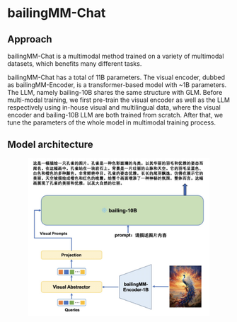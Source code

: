 # bailingMM-Chat

## Approach

bailingMM-Chat is a multimodal method trained on a variety of multimodal datasets, which benefits many different tasks.

bailingMM-Chat has a total of 11B parameters. The visual encoder, dubbed as bailingMM-Encoder, is a transformer-based model with ~1B parameters. The LLM, namely bailing-10B shares the same structure with GLM. Before multi-modal training, we first pre-train the visual encoder as well as the LLM respectively using in-house visual and multilingual data, where the visual encoder and bailing-10B LLM are both trained from scratch. After that, we tune the parameters of the whole model in multimodal training process.

## Model architecture

<div align="center">
<img src=assets/framework.jpg style="zoom:40%">
